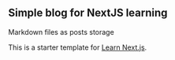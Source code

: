 
## Simple blog for NextJS learning 

Markdown files as posts storage


This is a starter template for [Learn Next.js](https://nextjs.org/learn).
